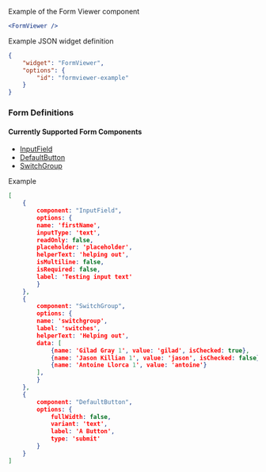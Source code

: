 Example of the Form Viewer component

```jsx
<FormViewer />
```

Example JSON widget definition

```JSON
{
    "widget": "FormViewer",
    "options": {
        "id": "formviewer-example"
    }
}
```

### Form Definitions

#### Currently Supported Form Components
* [InputField](#inputfield)
* [DefaultButton](#defaultbutton)
* [SwitchGroup](#switchgroup)

Example

```json
[
    {
        component: "InputField",
        options: {
        name: 'firstName',
        inputType: 'text',
        readOnly: false,
        placeholder: 'placeholder',
        helperText: 'helping out',
        isMultiline: false,
        isRequired: false,
        label: 'Testing input text'
        }
    },
    {
        component: "SwitchGroup",
        options: {
        name: 'switchgroup',
        label: 'switches',
        helperText: 'Helping out',
        data: [
            {name: 'Gilad Gray 1', value: 'gilad', isChecked: true},
            {name: 'Jason Killian 1', value: 'jason', isChecked: false},
            {name: 'Antoine Llorca 1', value: 'antoine'}
        ],
        }
    },
    {
        component: "DefaultButton",
        options: {
            fullWidth: false,
            variant: 'text',
            label: 'A Button',
            type: 'submit'
        }
    }
]

```
